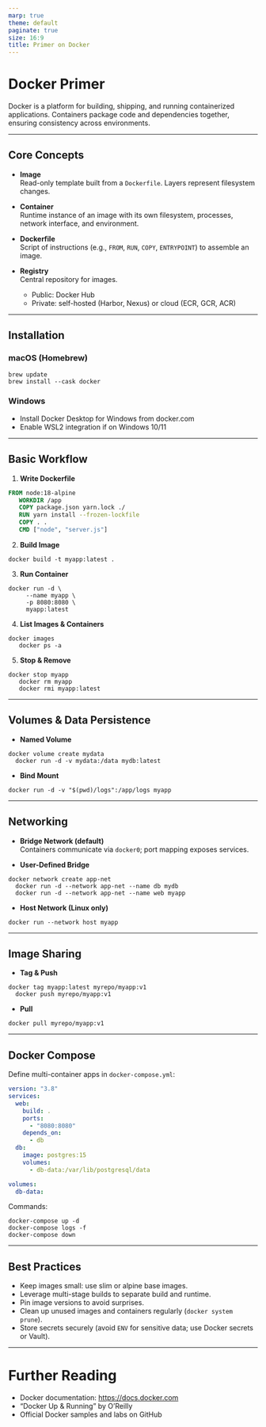 ```yaml
---
marp: true
theme: default
paginate: true
size: 16:9
title: Primer on Docker
---
```


# Docker Primer

Docker is a platform for building, shipping, and running containerized applications. Containers package code and dependencies together, ensuring consistency across environments.

---

## Core Concepts

- **Image**  
  Read-only template built from a `Dockerfile`. Layers represent filesystem changes.

- **Container**  
  Runtime instance of an image with its own filesystem, processes, network interface, and environment.

- **Dockerfile**  
  Script of instructions (e.g., `FROM`, `RUN`, `COPY`, `ENTRYPOINT`) to assemble an image.

- **Registry**  
  Central repository for images.
    - Public: Docker Hub
    - Private: self-hosted (Harbor, Nexus) or cloud (ECR, GCR, ACR)

---

## Installation

### macOS (Homebrew)

```shell script
brew update
brew install --cask docker
```


### Windows

- Install Docker Desktop for Windows from docker.com
- Enable WSL2 integration if on Windows 10/11

---

## Basic Workflow

1. **Write Dockerfile**
```dockerfile
FROM node:18-alpine
   WORKDIR /app
   COPY package.json yarn.lock ./
   RUN yarn install --frozen-lockfile
   COPY . .
   CMD ["node", "server.js"]
```


2. **Build Image**
```shell script
docker build -t myapp:latest .
```


3. **Run Container**
```shell script
docker run -d \
     --name myapp \
     -p 8080:8080 \
     myapp:latest
```


4. **List Images & Containers**
```shell script
docker images
   docker ps -a
```


5. **Stop & Remove**
```shell script
docker stop myapp
   docker rm myapp
   docker rmi myapp:latest
```


---

## Volumes & Data Persistence

- **Named Volume**
```shell script
docker volume create mydata
  docker run -d -v mydata:/data mydb:latest
```


- **Bind Mount**
```shell script
docker run -d -v "$(pwd)/logs":/app/logs myapp
```


---

## Networking

- **Bridge Network (default)**  
  Containers communicate via `docker0`; port mapping exposes services.

- **User-Defined Bridge**
```shell script
docker network create app-net
  docker run -d --network app-net --name db mydb
  docker run -d --network app-net --name web myapp
```


- **Host Network (Linux only)**
```shell script
docker run --network host myapp
```


---

## Image Sharing

- **Tag & Push**
```shell script
docker tag myapp:latest myrepo/myapp:v1
  docker push myrepo/myapp:v1
```


- **Pull**
```shell script
docker pull myrepo/myapp:v1
```


---

## Docker Compose

Define multi-container apps in `docker-compose.yml`:

```yaml
version: "3.8"
services:
  web:
    build: .
    ports:
      - "8080:8080"
    depends_on:
      - db
  db:
    image: postgres:15
    volumes:
      - db-data:/var/lib/postgresql/data

volumes:
  db-data:
```


Commands:

```shell script
docker-compose up -d
docker-compose logs -f
docker-compose down
```


---

## Best Practices

- Keep images small: use slim or alpine base images.
- Leverage multi-stage builds to separate build and runtime.
- Pin image versions to avoid surprises.
- Clean up unused images and containers regularly (`docker system prune`).
- Store secrets securely (avoid `ENV` for sensitive data; use Docker secrets or Vault).

---

# Further Reading

- Docker documentation: https://docs.docker.com
- “Docker Up & Running” by O’Reilly
- Official Docker samples and labs on GitHub